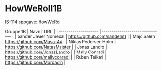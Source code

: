 # HowWeRoll1B

IS-114 oppgave: HowWeRoll

Gruppe 1B
| Navn                 | URL                             |
| -------------------- | ------------------------------- |
| Sander Javier Nomedal | https://github.com/sanderjn1   |
| Majd Saleh           | https://github.com/Masa-44      |
| Niklas Pedersen Holm | https://github.com/NatasMeister |
| Jonas Landro         | https://github.com/JonasLandro  |
| Mally Conradi        | https://github.com/mallyconradi |
| Ruben Teikari        | https://github.com/Mordadin     |